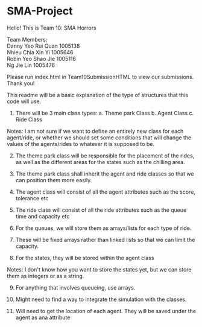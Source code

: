 # SMA-Project

Hello! This is Team 10: SMA Horrors

Team Members:   
Danny Yeo Rui Quan 1005138   
Nhieu Chia Xin Yi 1005646   
Robin Yeo Shao Jie 1005116   
Ng Jie Lin 1005476    

Please run index.html in Team10SubmissionHTML to view our submissions. Thank you!

This readme will be a basic explanation of the type of structures
that this code will use.

1. There will be 3 main class types:
    a. Theme park Class
    b. Agent Class
    c. Ride Class

Notes: I am not sure if we want to define an entirely new class
for each agent/ride, or whether we should set some conditions that
will change the values of the agents/rides to whatever it is supposed to be.

2. The theme park class will be responsible for the placement of the 
rides, as well as the different areas for the states such as the chilling area.

3. The theme park class shall inherit the agent and ride classes so that we can
position them more easily.

4. The agent class will consist of all the agent attributes such as the score, tolerance etc

5. The ride class will consist of all the ride attributes such as the queue time and capacity etc

6. For the queues, we will store them as arrays/lists for each type of ride.

7. These will be fixed arrays rather than linked lists so that we can limit the capacity.

8. For the states, they will be stored within the agent class

Notes: I don't know how you want to store the states yet, but we can store them as integers or as a string.

9. For anything that involves queueing, use arrays.

10. Might need to find a way to integrate the simulation with the classes.

11. Will need to get the location of each agent. They will be saved under the agent as ana attribute
